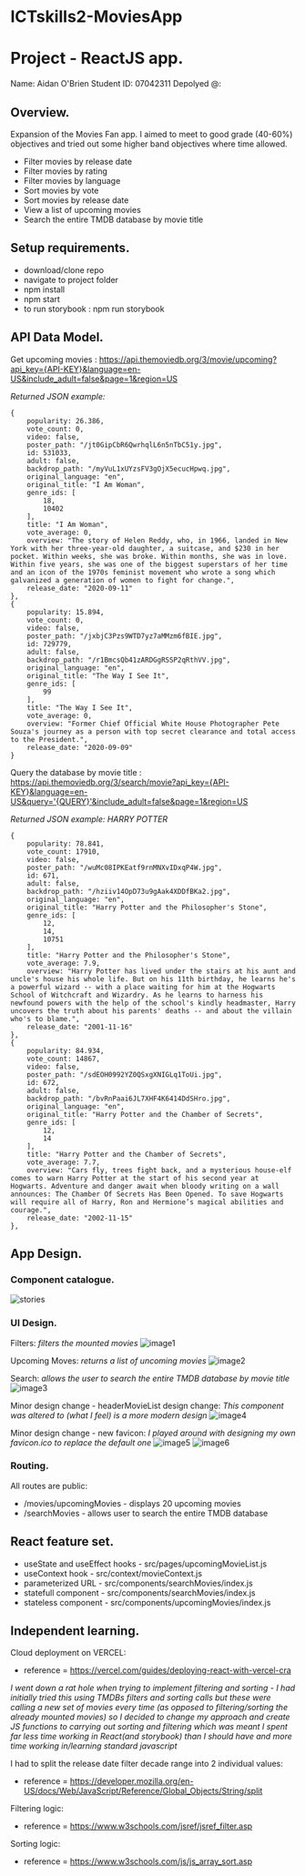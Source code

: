 # ICTskills2-MoviesApp
# Project - ReactJS app.

Name: Aidan O'Brien
Student ID: 07042311
Depolyed @:

## Overview.
Expansion of the Movies Fan app.
I aimed to meet to good grade (40-60%) objectives and tried out some higher band objectives where time allowed.

 + Filter movies by release date
 + Filter movies by rating
 + Filter movies by language
 + Sort movies by vote
 + Sort movies by release date
 + View a list of upcoming movies
 + Search the entire TMDB database by movie title

## Setup requirements.

+ download/clone repo
+ navigate to project folder
+ npm install
+ npm start
+ to run storybook : npm run storybook

## API Data Model.
Get upcoming movies : https://api.themoviedb.org/3/movie/upcoming?api_key={API-KEY}&language=en-US&include_adult=false&page=1&region=US

*Returned JSON example:*
```
{
    popularity: 26.386,
    vote_count: 0,
    video: false,
    poster_path: "/jt0GipCbR6QwrhqlL6n5nTbC51y.jpg",
    id: 531033,
    adult: false,
    backdrop_path: "/myVuL1xUYzsFV3gOjX5ecucHpwq.jpg",
    original_language: "en",
    original_title: "I Am Woman",
    genre_ids: [
        18,
        10402
    ],
    title: "I Am Woman",
    vote_average: 0,
    overview: "The story of Helen Reddy, who, in 1966, landed in New York with her three-year-old daughter, a suitcase, and $230 in her pocket. Within weeks, she was broke. Within months, she was in love. Within five years, she was one of the biggest superstars of her time and an icon of the 1970s feminist movement who wrote a song which galvanized a generation of women to fight for change.",
    release_date: "2020-09-11"
},
{
    popularity: 15.894,
    vote_count: 0,
    video: false,
    poster_path: "/jxbjC3Pzs9WTD7yz7aMMzm6fBIE.jpg",
    id: 729779,
    adult: false,
    backdrop_path: "/r1BmcsQb41zARDGgRSSP2qRthVV.jpg",
    original_language: "en",
    original_title: "The Way I See It",
    genre_ids: [
        99
    ],
    title: "The Way I See It",
    vote_average: 0,
    overview: "Former Chief Official White House Photographer Pete Souza's journey as a person with top secret clearance and total access to the President.",
    release_date: "2020-09-09"
}
```

Query the database by movie title : https://api.themoviedb.org/3/search/movie?api_key={API-KEY}&language=en-US&query='{QUERY}'&include_adult=false&page=1&region=US

*Returned JSON example: HARRY POTTER*
```
{
    popularity: 78.841,
    vote_count: 17910,
    video: false,
    poster_path: "/wuMc08IPKEatf9rnMNXvIDxqP4W.jpg",
    id: 671,
    adult: false,
    backdrop_path: "/hziiv14OpD73u9gAak4XDDfBKa2.jpg",
    original_language: "en",
    original_title: "Harry Potter and the Philosopher's Stone",
    genre_ids: [
        12,
        14,
        10751
    ],
    title: "Harry Potter and the Philosopher's Stone",
    vote_average: 7.9,
    overview: "Harry Potter has lived under the stairs at his aunt and uncle's house his whole life. But on his 11th birthday, he learns he's a powerful wizard -- with a place waiting for him at the Hogwarts School of Witchcraft and Wizardry. As he learns to harness his newfound powers with the help of the school's kindly headmaster, Harry uncovers the truth about his parents' deaths -- and about the villain who's to blame.",
    release_date: "2001-11-16"
},
{
    popularity: 84.934,
    vote_count: 14867,
    video: false,
    poster_path: "/sdEOH0992YZ0QSxgXNIGLq1ToUi.jpg",
    id: 672,
    adult: false,
    backdrop_path: "/bvRnPaai6JL7XHF4K6414DdSHro.jpg",
    original_language: "en",
    original_title: "Harry Potter and the Chamber of Secrets",
    genre_ids: [
        12,
        14
    ],
    title: "Harry Potter and the Chamber of Secrets",
    vote_average: 7.7,
    overview: "Cars fly, trees fight back, and a mysterious house-elf comes to warn Harry Potter at the start of his second year at Hogwarts. Adventure and danger await when bloody writing on a wall announces: The Chamber Of Secrets Has Been Opened. To save Hogwarts will require all of Harry, Ron and Hermione’s magical abilities and courage.",
    release_date: "2002-11-15"
},
```

## App Design.

### Component catalogue.
![stories](https://github.com/obrien-aidan/ICTskills2-MoviesApp/blob/master/storybook.PNG)

### UI Design.

Filters:
*filters the mounted movies*
![image1](https://github.com/obrien-aidan/ICTskills2-MoviesApp/blob/master/image1.PNG)

Upcoming Moves:
*returns a list of uncoming movies*
![image2](https://github.com/obrien-aidan/ICTskills2-MoviesApp/blob/master/image2.PNG)

Search:
*allows the user to search the entire TMDB database by movie title*
![image3](https://github.com/obrien-aidan/ICTskills2-MoviesApp/blob/master/image3.PNG)

Minor design change - headerMovieList design change:
*This component was altered to (what I feel) is a more modern design*
![image4](https://github.com/obrien-aidan/ICTskills2-MoviesApp/blob/master/image4.PNG)

Minor design change - new favicon:
*I played around with designing my own favicon.ico to replace the default one*
![image5](https://github.com/obrien-aidan/ICTskills2-MoviesApp/blob/master/image5.PNG)
![image6](https://github.com/obrien-aidan/ICTskills2-MoviesApp/blob/master/image6.PNG)

### Routing.
All routes are public:
+ /movies/upcomingMovies - displays 20 upcoming movies
+ /searchMovies - allows user to search the entire TMDB database

## React feature set.
+ useState and useEffect hooks - src/pages/upcomingMovieList.js
+ useContext hook - src/context/movieContext.js
+ parameterized URL - src/components/searchMovies/index.js
+ statefull component - src/components/searchMovies/index.js
+ stateless component - src/components/upcomingMovies/index.js

## Independent learning.
Cloud deployment on VERCEL:
+ reference = https://vercel.com/guides/deploying-react-with-vercel-cra

*I went down a rat hole when trying to implement filtering and sorting - I had initially tried this using TMDBs filters and sorting calls*
*but these were calling a new set of movies every time (as opposed to filtering/sorting the already mounted movies)*
*so I decided to change my approach and create JS functions to carrying out sorting and filtering which was meant I spent far less time working in React(and storybook) than I should have and more time working in/learning standard javascript*

I had to split the release date filter decade range into 2 individual values:
+ reference = https://developer.mozilla.org/en-US/docs/Web/JavaScript/Reference/Global_Objects/String/split

Filtering logic:
+ reference = https://www.w3schools.com/jsref/jsref_filter.asp

Sorting logic:
+ reference = https://www.w3schools.com/js/js_array_sort.asp
